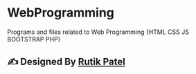 # WebProgramming
Programs and files related to Web Programming {HTML CSS JS BOOTSTRAP PHP}


## ✍ Designed By [Rutik Patel](https://rutikkpatel.github.io/Portfolio1/)
